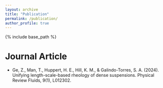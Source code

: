 ```yaml
---
layout: archive
title: "Publication"
permalink: /publication/
author_profile: true
---
```


{% include base_path %}

Journal Article
======
* Ge, Z., Man, T., Huppert, H. E., Hill, K. M., & Galindo-Torres, S. A. (2024). Unifying length-scale-based rheology of dense suspensions. Physical Review Fluids, 9(1), L012302.
